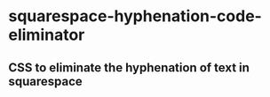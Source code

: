 # squarespace-hyphenation-code-eliminator
CSS to eliminate the hyphenation of text in squarespace
--------------

<style>
 p, h1, h2, h3 {
    -webkit-hyphens: manual !important;
       -moz-hyphens: manual !important;
        -ms-hyphens: manual !important;
            hyphens: manual !important;
  }
</style>
